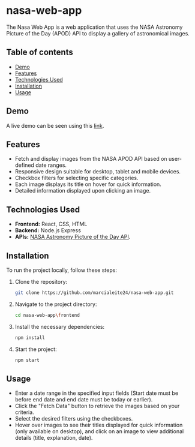 # nasa-web-app

The Nasa Web App is a web application that uses the NASA Astronomy Picture of the Day (APOD) API to display a gallery of astronomical images. 

## Table of contents
- [Demo](#demo)
- [Features](#features)
- [Technologies Used](#technologies-used)
- [Installation](#installation)
- [Usage](#usage)

## Demo
A live demo can be seen using this [link](https://nasa-web-app.vercel.app/).

## Features
- Fetch and display images from the NASA APOD API based on user-defined date ranges.
- Responsive design suitable for desktop, tablet and mobile devices.
- Checkbox filters for selecting specific categories.
- Each image displays its title on hover for quick information.
- Detailed information displayed upon clicking an image.

## Technologies Used
- **Frontend:** React, CSS, HTML
- **Backend:** Node.js Express
- **APIs:** [NASA Astronomy Picture of the Day API](https://github.com/nasa/apod-api).

## Installation
To run the project locally, follow these steps:
1. Clone the repository:
    ```bash
    git clone https://github.com/marcialeite24/nasa-web-app.git 
    ```
2. Navigate to the project directory:
    ```bash
    cd nasa-web-app\frontend
    ```
3. Install the necessary dependencies:
    ```bash
    npm install
    ```
4. Start the project:
    ```bash
    npm start
    ```

## Usage
- Enter a date range in the specified input fields (Start date must be before end date and end date must be today or earlier). 
- Click the "Fetch Data" button to retrieve the images based on your criteria.
- Select the desired filters using the checkboxes.
- Hover over images to see their titles displayed for quick information (only available on desktop), and click on an image to view additional details (title, explanation, date).